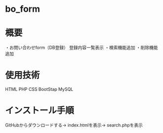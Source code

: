 # bo_form

# 概要

・お問い合わせform（DB登録） 登録内容一覧表示
・検索機能追加
・削除機能追加

# 使用技術
HTML
PHP
CSS
BootStap
MySQL

# インストール手順
GitHubからダウンロードする→
index.htmlを表示→
search.phpを表示
